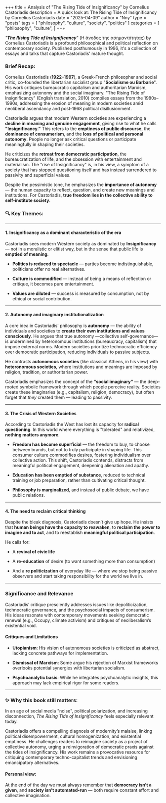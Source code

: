 +++
title = Analysis of "The Rising Tide of Insignificancy" by Cornelius Castoriadis
description = A quick look at: The Rising Tide of Insignificancy by Cornelius Castoriadis
date = "2025-04-09"
author = "Nny"
type = "posts"
tags = [
    "philosophy",
    "culture",
    "society",
    "politics"
]
categories = [
   "philosophy",
   "culture",
]
+++


_"**The Rising Tide of Insignificancy**"_ (Η άνοδος της ασημαντότητας) by Cornelius Castoriadis is a profound philosophical and political reflection on contemporary society. Published posthumously in 1996, it's a collection of essays and talks that capture Castoriadis' mature thought.

### Brief Recap:

Cornelius Castoriadis (**1922–1997**), a Greek-French philosopher and social critic, co-founded the libertarian socialist group "**Socialisme ou Barbarie**". His work critiques bureaucratic capitalism and authoritarian Marxism, emphasizing autonomy and the social imaginary. "The Rising Tide of Insignificancy" (English translation, 2010) compiles essays from the 1980s–1990s, addressing the erosion of meaning in modern societies amid neoliberal ascendancy and post-1968 political disillusionment.

Castoriadis argues that modern Western societies are experiencing a **decline in meaning and genuine engagement**, giving rise to what he calls **"Insignificancy."** This refers to the **emptiness of public discourse**, the **dominance of consumerism**, and the **loss of political and personal autonomy**. People no longer ask critical questions or participate meaningfully in shaping their societies.

He criticizes the **retreat from democratic participation**, the bureaucratization of life, and the obsession with entertainment and materialism. The "rise of Insignificancy" is, in his view, a symptom of a society that has stopped questioning itself and has instead surrendered to passivity and superficial values.

Despite the pessimistic tone, he emphasizes the **importance of autonomy** — the human capacity to reflect, question, and create new meanings and institutions. For Castoriadis, **true freedom lies in the collective ability to self-institute society**.

### 🔍 Key Themes:

---

#### 1. **Insignificancy as a dominant characteristic of the era**

Castoriadis sees modern Western society as dominated by **Insignificancy** — not in a moralistic or elitist way, but in the sense that public life is **emptied of meaning**.

- **Politics is reduced to spectacle** — parties become indistinguishable, politicians offer no real alternatives.
    
- **Culture is commodified** — instead of being a means of reflection or critique, it becomes pure entertainment.
    
- **Values are diluted** — success is measured by consumption, not by ethical or social contribution.
    

---

#### 2. **Autonomy and imaginary institutionalization**

A core idea in Castoriadis' philosophy is **autonomy** — the ability of individuals and societies to **create their own institutions and values consciously**. He argues that true autonomy —collective self-governance— is undermined by heteronomous institutions (bureaucracy, capitalism) that impose external norms. Modern societies prioritize technocratic efficiency over democratic participation, reducing individuals to passive subjects.

He contrasts **autonomous societies** (like classical Athens, in his view) with **heteronomous societies**, where institutions and meanings are imposed by religion, tradition, or authoritarian power.

Castoriadis emphasizes the concept of the **"social imaginary"** — the deep-rooted symbolic framework through which people perceive reality. Societies create these imaginaries (e.g., capitalism, religion, democracy), but often forget that _they_ created them — leading to passivity.

---

#### 3. **The Crisis of Western Societies**

According to Castoriadis the West has lost its capacity for **radical questioning**. In this world where everything is "tolerated" and relativized, **nothing matters anymore**.

- **Freedom has become superficial** — the freedom to buy, to choose between brands, but not to truly participate in shaping life. This consumer culture commodifies desires, fostering individualism over collective action. This shift, Castoriadis contends, distracts from meaningful political engagement, deepening alienation and apathy.
    
- **Education has been emptied of substance**, reduced to technical training or job preparation, rather than cultivating critical thought. 
    
- **Philosophy is marginalized**, and instead of public debate, we have public relations.
    
---

#### 4. **The need to reclaim critical thinking**

Despite the bleak diagnosis, Castoriadis doesn’t give up hope. He insists that **human beings have the capacity to reawaken**, to **reclaim the power to imagine and to act**, and to reestablish **meaningful political participation**.

He calls for:

- A **revival of civic life**
    
- A **re-education** of desire (to want something more than consumption)
    
- And a **re politicization** of everyday life — where we stop being passive observers and start taking responsibility for the world we live in.

---

### Significance and Relevance
Castoriadis’ critique presciently addresses issues like depoliticization, technocratic governance, and the psychosocial impacts of consumerism. His ideas resonate with contemporary movements seeking democratic renewal (e.g., Occupy, climate activism) and critiques of neoliberalism’s existential void.

#### **Critiques and Limitations**
 
- **Utopianism**: His vision of autonomous societies is criticized as abstract, lacking concrete pathways for implementation.
 
- **Dismissal of Marxism**: Some argue his rejection of Marxist frameworks overlooks potential synergies with libertarian socialism.
 
- **Psychoanalytic basis**: While he integrates psychoanalytic insights, this approach may lack empirical rigor for some readers.

---

### ✨ Why this book still matters:

In an age of social media "noise", political polarization, and increasing disconnection, _The Rising Tide of Insignificancy_  feels especially relevant today.

Castoriadis offers a compelling diagnosis of modernity’s malaise, linking political disempowerment, cultural homogenization, and existential emptiness. He challenges readers to reimagine society as a project of collective autonomy, urging a reinvigoration of democratic praxis against the tides of insignificancy. His work remains a provocative resource for critiquing contemporary techno-capitalist trends and envisioning emancipatory alternatives. 

#### Personal view:

At the end of the day we must always remember that **democracy isn’t a given**, and **society isn’t automated-run** — both require constant effort and collective imagination.